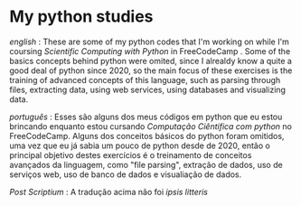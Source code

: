 # My python studies 

*english* : These are some of my python codes that I'm working on while I'm coursing _Scientific Computing with Python_ in FreeCodeCamp . Some of the basics concepts behind python were omited, since I alrealdy know a quite a good deal of python since 2020, so the main focus of these exercises is the training of  advanced concepts of this language, such as parsing through files, extracting data, using web services, using databases and visualizing data. 

*português* : Esses são alguns dos meus códigos em python que eu estou brincando enquanto estou cursando _Computação Ciêntifica com python_ no FreeCodeCamp. Alguns dos conceitos básicos do python foram omitidos, uma vez que eu já sabia um pouco de python desde de 2020, então o principal objetivo destes exercícios é o treinamento de conceitos avançados da linguagem, como "file parsing", extração de dados, uso de serviços web, uso de banco de dados e visualiação de dados.

_Post Scriptium_ : A tradução acima não foi _ipsis litteris_
